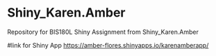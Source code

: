 # Shiny_Karen.Amber
Repository for BIS180L Shiny Assignment from Shiny_Karen.Amber

#link for Shiny App
https://amber-flores.shinyapps.io/karenamberapp/
